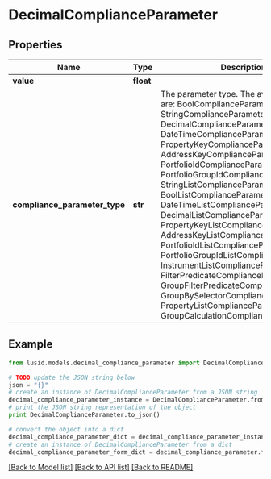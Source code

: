 # DecimalComplianceParameter


## Properties
Name | Type | Description | Notes
------------ | ------------- | ------------- | -------------
**value** | **float** |  | 
**compliance_parameter_type** | **str** | The parameter type. The available values are: BoolComplianceParameter, StringComplianceParameter, DecimalComplianceParameter, DateTimeComplianceParameter, PropertyKeyComplianceParameter, AddressKeyComplianceParameter, PortfolioIdComplianceParameter, PortfolioGroupIdComplianceParameter, StringListComplianceParameter, BoolListComplianceParameter, DateTimeListComplianceParameter, DecimalListComplianceParameter, PropertyKeyListComplianceParameter, AddressKeyListComplianceParameter, PortfolioIdListComplianceParameter, PortfolioGroupIdListComplianceParameter, InstrumentListComplianceParameter, FilterPredicateComplianceParameter, GroupFilterPredicateComplianceParameter, GroupBySelectorComplianceParameter, PropertyListComplianceParameter, GroupCalculationComplianceParameter | 

## Example

```python
from lusid.models.decimal_compliance_parameter import DecimalComplianceParameter

# TODO update the JSON string below
json = "{}"
# create an instance of DecimalComplianceParameter from a JSON string
decimal_compliance_parameter_instance = DecimalComplianceParameter.from_json(json)
# print the JSON string representation of the object
print DecimalComplianceParameter.to_json()

# convert the object into a dict
decimal_compliance_parameter_dict = decimal_compliance_parameter_instance.to_dict()
# create an instance of DecimalComplianceParameter from a dict
decimal_compliance_parameter_form_dict = decimal_compliance_parameter.from_dict(decimal_compliance_parameter_dict)
```
[[Back to Model list]](../README.md#documentation-for-models) [[Back to API list]](../README.md#documentation-for-api-endpoints) [[Back to README]](../README.md)


